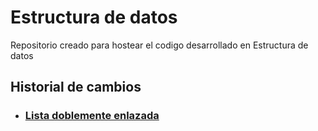 # Estructura de datos

Repositorio creado para hostear el codigo desarrollado en Estructura de
datos 

## Historial de cambios

- ### [Lista doblemente enlazada](https://github.com/SanssSep/Data/commit/d5011dcea11a356b56c6cff5c48e03eb9b4217cd)
